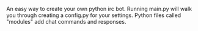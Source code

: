 An easy way to create your own python irc bot. Running main.py will walk you through creating a config.py for your settings. Python files called "modules" add chat commands and responses. 
